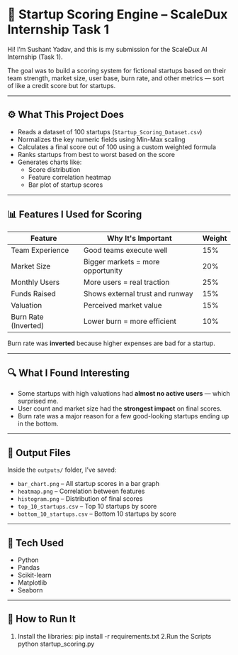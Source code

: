 # 🧠 Startup Scoring Engine – ScaleDux Internship Task 1

Hi! I’m Sushant Yadav, and this is my submission for the ScaleDux AI Internship (Task 1).

The goal was to build a scoring system for fictional startups based on their team strength, market size, user base, burn rate, and other metrics — sort of like a credit score but for startups.

---

## ⚙️ What This Project Does

- Reads a dataset of 100 startups (`Startup_Scoring_Dataset.csv`)
- Normalizes the key numeric fields using Min-Max scaling
- Calculates a final score out of 100 using a custom weighted formula
- Ranks startups from best to worst based on the score
- Generates charts like:
  - Score distribution
  - Feature correlation heatmap
  - Bar plot of startup scores

---

## 📊 Features I Used for Scoring

| Feature               | Why It's Important                  | Weight |
|----------------------|-------------------------------------|--------|
| Team Experience       | Good teams execute well             | 15%    |
| Market Size           | Bigger markets = more opportunity   | 20%    |
| Monthly Users         | More users = real traction          | 25%    |
| Funds Raised          | Shows external trust and runway     | 15%    |
| Valuation             | Perceived market value              | 15%    |
| Burn Rate (Inverted)  | Lower burn = more efficient         | 10%    |

Burn rate was **inverted** because higher expenses are bad for a startup.

---

## 🔍 What I Found Interesting

- Some startups with high valuations had **almost no active users** — which surprised me.
- User count and market size had the **strongest impact** on final scores.
- Burn rate was a major reason for a few good-looking startups ending up in the bottom.

---

## 📂 Output Files

Inside the `outputs/` folder, I’ve saved:

- `bar_chart.png` – All startup scores in a bar graph
- `heatmap.png` – Correlation between features
- `histogram.png` – Distribution of final scores
- `top_10_startups.csv` – Top 10 startups by score
- `bottom_10_startups.csv` – Bottom 10 startups by score

---

## 🧰 Tech Used

- Python
- Pandas
- Scikit-learn
- Matplotlib
- Seaborn

---

## 🏁 How to Run It

1. Install the libraries:
   pip install -r requirements.txt
2.Run the Scripts
    python startup_scoring.py
